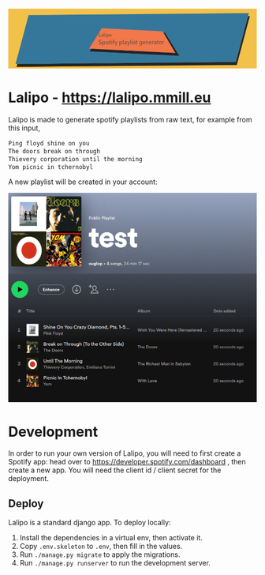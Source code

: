 ![banner](./assets/lalipo_banner.png)

# Lalipo - https://lalipo.mmill.eu

Lalipo is made to generate spotify playlists from raw text, for example from this input,

```
Ping floyd shine on you
The doors break on through
Thievery corporation until the morning
Yom picnic in tchernobyl
```

A new playlist will be created in your account:

![playlist](./assets/spotify_test_playlist.png)


# Development

In order to run your own version of Lalipo, you will need to first create a Spotify app: head over to https://developer.spotify.com/dashboard , then create a new app. You will need the client id / client secret for the deployment.

## Deploy

Lalipo is a standard django app. To deploy locally:

1. Install the dependencies in a virtual env, then activate it.
2. Copy `.env.skeleton` to `.env`, then fill in the values.
2. Run `./manage.py migrate` to apply the migrations.
3. Run `./manage.py runserver` to run the development server.
